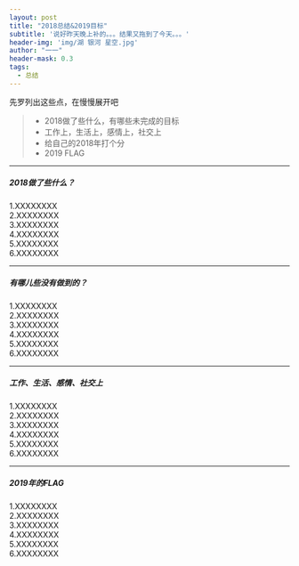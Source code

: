 ```yaml
---
layout: post
title: "2018总结&2019目标"
subtitle: '说好昨天晚上补的。。。结果又拖到了今天。。。'
header-img: 'img/湖 银河 星空.jpg'
author: "一一"
header-mask: 0.3
tags:
  - 总结
---
```

先罗列出这些点，在慢慢展开吧
> * 2018做了些什么，有哪些未完成的目标
> * 工作上，生活上，感情上，社交上
> * 给自己的2018年打个分
> * 2019 FLAG

---
##### 2018做了些什么？
1.XXXXXXXX<br>
2.XXXXXXXX<br>
3.XXXXXXXX<br>
4.XXXXXXXX<br>
5.XXXXXXXX<br>
6.XXXXXXXX<br>

---
##### 有哪儿些没有做到的？
1.XXXXXXXX<br>
2.XXXXXXXX<br>
3.XXXXXXXX<br>
4.XXXXXXXX<br>
5.XXXXXXXX<br>
6.XXXXXXXX<br>

---
##### 工作、生活、感情、社交上
1.XXXXXXXX<br>
2.XXXXXXXX<br>
3.XXXXXXXX<br>
4.XXXXXXXX<br>
5.XXXXXXXX<br>
6.XXXXXXXX<br>

---
##### 2019年的FLAG
1.XXXXXXXX<br>
2.XXXXXXXX<br>
3.XXXXXXXX<br>
4.XXXXXXXX<br>
5.XXXXXXXX<br>
6.XXXXXXXX<br>

